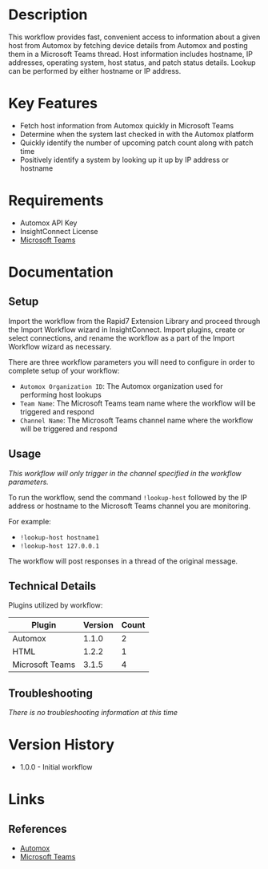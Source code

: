 # Description
This workflow provides fast, convenient access to information about a given host from Automox by fetching device details 
from Automox and posting them in a Microsoft Teams thread. Host information includes hostname, IP addresses, operating 
system, host status, and patch status details. Lookup can be performed by either hostname or IP address.

# Key Features

* Fetch host information from Automox quickly in Microsoft Teams
* Determine when the system last checked in with the Automox platform
* Quickly identify the number of upcoming patch count along with patch time 
* Positively identify a system by looking up it up by IP address or hostname

# Requirements

* Automox API Key
* InsightConnect License
* [Microsoft Teams](https://docs.rapid7.com/insightconnect/microsoft-teams/)

# Documentation

## Setup

Import the workflow from the Rapid7 Extension Library and proceed through the Import Workflow wizard in InsightConnect. 
Import plugins, create or select connections, and rename the workflow as a part of the Import Workflow wizard as necessary.

There are three workflow parameters you will need to configure in order to complete setup of your workflow:
* `Automox Organization ID`: The Automox organization used for performing host lookups
* `Team Name`: The Microsoft Teams team name where the workflow will be triggered and respond 
* `Channel Name`: The Microsoft Teams channel name where the workflow will be triggered and respond

## Usage

*This workflow will only trigger in the channel specified in the workflow parameters.*

To run the workflow, send the command `!lookup-host` followed by the IP address or hostname to the Microsoft Teams 
channel you are monitoring.

For example:

* `!lookup-host hostname1`
* `!lookup-host 127.0.0.1`

The workflow will post responses in a thread of the original message.

## Technical Details

Plugins utilized by workflow:

|Plugin|Version|Count|
|----|----|--------|
|Automox|1.1.0|2|
|HTML|1.2.2|1|
|Microsoft Teams|3.1.5|4|

## Troubleshooting

_There is no troubleshooting information at this time_

# Version History

* 1.0.0 - Initial workflow

# Links

## References

* [Automox](https://www.automox.com/)
* [Microsoft Teams](https://docs.rapid7.com/insightconnect/microsoft-teams/)
